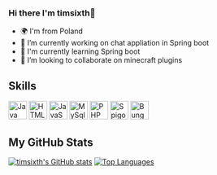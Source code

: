 ### Hi there I'm timsixth👋

* 🌍 I'm from Poland
* 🔭 I’m currently working on chat appliation in Spring boot
* 🧠 I'm currently learning Spring boot
* 👯 I’m looking to collaborate on minecraft plugins


## Skills
<p align="left">
<a href="https://www.oracle.com/java/" target="_blank" rel="noreferrer">
  <img src="https://raw.githubusercontent.com/danielcranney/readme-generator/main/public/icons/skills/java-colored.svg" width="36" height="36" alt="Java" /></a>
  <a href="https://developer.mozilla.org/en-US/docs/Glossary/HTML5" target="_blank" rel="noreferrer">
    <img src="https://raw.githubusercontent.com/danielcranney/readme-generator/main/public/icons/skills/html5-colored.svg" width="36" height="36" alt="HTML5" /></a>
  <a href="https://developer.mozilla.org/en-US/docs/Web/JavaScript" target="_blank" rel="noreferrer">
    <img src="https://raw.githubusercontent.com/danielcranney/readme-generator/main/public/icons/skills/javascript-colored.svg" width="36" height="36" alt="JavaScript" /></a>
  <a href="https://www.mysql.com/" target="_blank" rel="noreferrer">
    <img src="https://raw.githubusercontent.com/danielcranney/readme-generator/main/public/icons/skills/mysql-colored.svg" width="36" height="36" alt="MySql" /></a>
  <a href="https://www.php.net/" target="_blank" rel="noreferrer">
    <img src="https://raw.githubusercontent.com/danielcranney/readme-generator/main/public/icons/skills/php-colored.svg" width="36" height="36" alt="PHP" /></a>
  <a href="https://www.spigotmc.org/" target="_blank" rel="noreferrer">
    <img src="https://timsixth.pl/plugins_images/spigot.png" width="36" height="36" alt="Spigot" /></a>
  <a href="https://github.com/SpigotMC/BungeeCord" target="_blank" rel="noreferrer">
    <img src="https://timsixth.pl/plugins_images/bungee.png" width="36" height="36" alt="Bungeecord" /></a>
</p>
<h2>My GitHub Stats</h2>
<p align="left">
<a href="http://www.github.com/timsixth">
  <img src="https://github-readme-stats.vercel.app/api?username=timsixth&show_icons=true&hide=&count_private=true&title_color=0891b2&text_color=ffffff&icon_color=0891b2&bg_color=1c1917&hide_border=true&show_icons=true" alt="timsixth's GitHub stats" /></a>
<a href="http://www.github.com/timsixth">
  <img src="https://github-readme-stats.vercel.app/api/top-langs/?username=timsixth&langs_count=10&title_color=0891b2&text_color=ffffff&icon_color=0891b2&bg_color=1c1917&hide_border=true&locale=en&custom_title=Top%20%Languages" alt="Top Languages" /></a>
</p>

